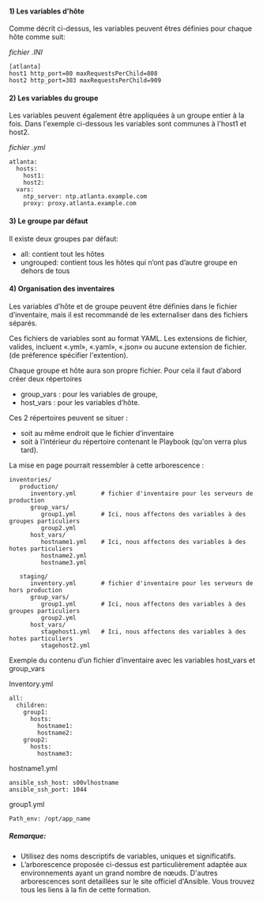 

#### 1) Les variables d'hôte

Comme décrit ci-dessus, les variables peuvent êtres définies pour chaque hôte comme suit:

*fichier .INI*
```
[atlanta]
host1 http_port=80 maxRequestsPerChild=808
host2 http_port=303 maxRequestsPerChild=909
```

#### 2) Les variables du groupe
Les variables peuvent également être appliquées à un groupe entier à la fois. Dans l'exemple ci-dessous les variables sont communes à l'host1 et host2.

*fichier .yml*
```
atlanta:
  hosts:
    host1:
    host2:
  vars:
    ntp_server: ntp.atlanta.example.com
    proxy: proxy.atlanta.example.com
```

#### 3) Le groupe par défaut

Il existe deux groupes par défaut:

- all: contient tout les hôtes
- ungrouped:  contient tous les hôtes qui n’ont pas d’autre groupe en dehors de tous

#### 4) Organisation des inventaires

Les variables d’hôte et de groupe peuvent être définies dans le fichier d’inventaire, mais il est recommandé de les externaliser dans des fichiers séparés.  

Ces fichiers de variables sont au format YAML. Les extensions de fichier, valides, incluent «.yml», «.yaml», «.json» ou aucune extension de fichier. (de préference spécifier l'extention).

Chaque groupe et hôte aura son propre fichier. Pour cela il faut d’abord créer deux répertoires

- group_vars : pour les variables de groupe,
- host_vars : pour les variables d’hôte.

Ces 2 répertoires peuvent se situer :
-	soit au même endroit que le fichier d’inventaire 
-	soit à l’intérieur du répertoire contenant le Playbook (qu'on verra plus tard).

La mise en page pourrait ressembler à cette arborescence :

```
inventories/
   production/
      inventory.yml       # fichier d'inventaire pour les serveurs de production 
      group_vars/
         group1.yml       # Ici, nous affectons des variables à des groupes particuliers
         group2.yml
      host_vars/
         hostname1.yml    # Ici, nous affectons des variables à des hotes particuliers
         hostname2.yml
       	 hostname3.yml

   staging/
      inventory.yml       # fichier d'inventaire pour les serveurs de hors production
      group_vars/
         group1.yml       # Ici, nous affectons des variables à des groupes particuliers
         group2.yml
      host_vars/
         stagehost1.yml   # Ici, nous affectons des variables à des hotes particuliers
         stagehost2.yml
```

Exemple du contenu d’un fichier d’inventaire avec les variables host_vars et group_vars

Inventory.yml
```
all:
  children:
    group1:
      hosts:
        hostname1:
        hostname2:                                
    group2:
      hosts:
        hostname3:
```

hostname1.yml                                 
```
ansible_ssh_host: s00vlhostname
ansible_ssh_port: 1044
```

group1.yml
```
Path_env: /opt/app_name
```

##### _Remarque:_
- Utilisez des noms descriptifs de variables, uniques et significatifs.
- L’arborescence proposée ci-dessus est particulièrement adaptée aux environnements ayant un grand nombre de nœuds. D'autres arborescences sont detaillées sur le site officiel d'Ansible. Vous trouvez tous les liens à la fin de cette formation.
